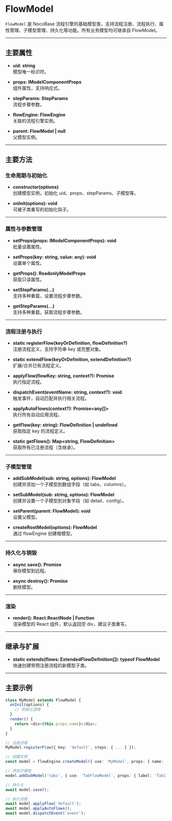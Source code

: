 # FlowModel

`FlowModel` 是 NocoBase 流程引擎的基础模型类，支持流程注册、流程执行、属性管理、子模型管理、持久化等功能。所有业务模型均可继承自 FlowModel。

---

## 主要属性

- **uid: string**  
  模型唯一标识符。

- **props: IModelComponentProps**  
  组件属性，支持响应式。

- **stepParams: StepParams**  
  流程步骤参数。

- **flowEngine: FlowEngine**  
  关联的流程引擎实例。

- **parent: FlowModel \| null**  
  父模型实例。

---

## 主要方法

### 生命周期与初始化

- **constructor(options)**  
  创建模型实例，初始化 uid、props、stepParams、子模型等。

- **onInit(options): void**  
  可被子类重写的初始化钩子。

---

### 属性与参数管理

- **setProps(props: IModelComponentProps): void**  
  批量设置属性。

- **setProps(key: string, value: any): void**  
  设置单个属性。

- **getProps(): ReadonlyModelProps**  
  获取只读属性。

- **setStepParams(...)**  
  支持多种重载，设置流程步骤参数。

- **getStepParams(...)**  
  支持多种重载，获取流程步骤参数。

---

### 流程注册与执行

- **static registerFlow(keyOrDefinition, flowDefinition?)**  
  注册流程定义，支持字符串 key 或完整对象。

- **static extendFlow(keyOrDefinition, extendDefinition?)**  
  扩展/合并已有流程定义。

- **applyFlow(flowKey: string, context?): Promise<any>**  
  执行指定流程。

- **dispatchEvent(eventName: string, context?): void**  
  触发事件，自动匹配并执行相关流程。

- **applyAutoFlows(context?): Promise<any[]>**  
  执行所有自动应用流程。

- **getFlow(key: string): FlowDefinition \| undefined**  
  获取指定 key 的流程定义。

- **static getFlows(): Map<string, FlowDefinition>**  
  获取所有已注册流程（含继承）。

---

### 子模型管理

- **addSubModel(sub: string, options): FlowModel**  
  创建并添加一个子模型到数组字段（如 tabs、columns）。

- **setSubModel(sub: string, options): FlowModel**  
  创建并设置一个子模型到对象字段（如 detail、config）。

- **setParent(parent: FlowModel): void**  
  设置父模型。

- **createRootModel(options): FlowModel**  
  通过 flowEngine 创建根模型。

---

### 持久化与销毁

- **async save(): Promise<any>**  
  保存模型到远程。

- **async destroy(): Promise<any>**  
  删除模型。

---

### 渲染

- **render(): React.ReactNode | Function**  
  渲染模型的 React 组件，默认返回空 div，建议子类重写。

---

## 继承与扩展

- **static extends(flows: ExtendedFlowDefinition[]): typeof FlowModel**  
  快速创建带预注册流程的新模型子类。

---

## 主要示例

```ts
class MyModel extends FlowModel {
  onInit(options) {
    // 初始化逻辑
  }
  render() {
    return <div>{this.props.name}</div>;
  }
}

// 注册流程
MyModel.registerFlow({ key: 'default', steps: { ... } });

// 创建实例
const model = flowEngine.createModel({ use: 'MyModel', props: { name: 'Demo' } });

// 添加子模型
model.addSubModel('tabs', { use: 'TabFlowModel', props: { label: 'Tab1' } });

// 持久化
await model.save();

// 执行流程
await model.applyFlow('default');
await model.applyAutoFlows();
await model.dispatchEvent('event');
```
